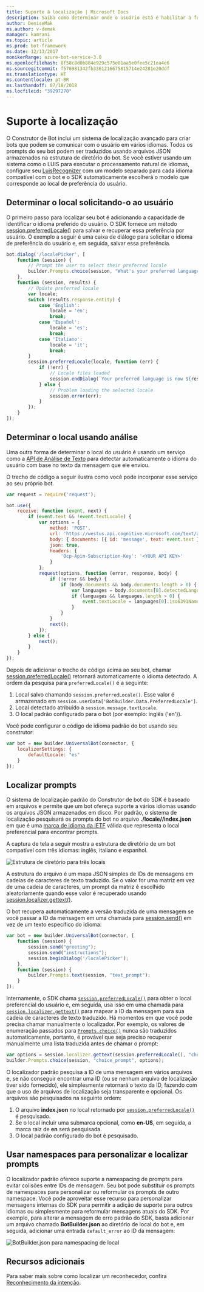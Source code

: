```yaml
---
title: Suporte à localização | Microsoft Docs
description: Saiba como determinar onde o usuário está e habilitar a funcionalidade de localização usando o Construtor de bot do SDK para Node.js.
author: DeniseMak
ms.author: v-demak
manager: kamrani
ms.topic: article
ms.prod: bot-framework
ms.date: 12/13/2017
monikerRange: azure-bot-service-3.0
ms.openlocfilehash: 8f58c8d0b884e929c575e01aa5e0fee5c21ea4e6
ms.sourcegitcommit: f576981342fb3361216675815714e24281e20ddf
ms.translationtype: HT
ms.contentlocale: pt-BR
ms.lasthandoff: 07/18/2018
ms.locfileid: "39297270"
---
```

# <a name="support-localization"></a>Suporte à localização

O Construtor de Bot inclui um sistema de localização avançado para criar bots que podem se comunicar com o usuário em vários idiomas. Todos os prompts do seu bot podem ser traduzidos usando arquivos JSON armazenados na estrutura de diretório do bot. Se você estiver usando um sistema como o LUIS para executar o processamento natural de idiomas, configure seu [LuisRecognizer][LUISRecognizer] com um modelo separado para cada idioma compatível com o bot e o SDK automaticamente escolherá o modelo que corresponde ao local de preferência do usuário.

## <a name="determine-the-locale-by-prompting-the-user"></a>Determinar o local solicitando-o ao usuário
O primeiro passo para localizar seu bot é adicionando a capacidade de identificar o idioma preferido do usuário. O SDK fornece um método [session.preferredLocale()][preferredLocal] para salvar e recuperar essa preferência por usuário. O exemplo a seguir é uma caixa de diálogo para solicitar o idioma de preferência do usuário e, em seguida, salvar essa preferência.

``` javascript
bot.dialog('/localePicker', [
    function (session) {
        // Prompt the user to select their preferred locale
        builder.Prompts.choice(session, "What's your preferred language?", 'English|Español|Italiano');
    },
    function (session, results) {
        // Update preferred locale
        var locale;
        switch (results.response.entity) {
            case 'English':
                locale = 'en';
                break;
            case 'Español':
                locale = 'es';
                break;
            case 'Italiano':
                locale = 'it';
                break;
        }
        session.preferredLocale(locale, function (err) {
            if (!err) {
                // Locale files loaded
                session.endDialog(`Your preferred language is now ${results.response.entity}`);
            } else {
                // Problem loading the selected locale
                session.error(err);
            }
        });
    }
]);
```

## <a name="determine-the-locale-by-using-analytics"></a>Determinar o local usando análise
Uma outra forma de determinar o local do usuário é usando um serviço como a [API de Análise de Texto](/azure/cognitive-services/cognitive-services-text-analytics-quick-start) para detectar automaticamente o idioma do usuário com base no texto da mensagem que ele enviou.

O trecho de código a seguir ilustra como você pode incorporar esse serviço ao seu próprio bot.
``` javascript
var request = require('request');

bot.use({
    receive: function (event, next) {
        if (event.text && !event.textLocale) {
            var options = {
                method: 'POST',
                url: 'https://westus.api.cognitive.microsoft.com/text/analytics/v2.0/languages?numberOfLanguagesToDetect=1',
                body: { documents: [{ id: 'message', text: event.text }]},
                json: true,
                headers: {
                    'Ocp-Apim-Subscription-Key': '<YOUR API KEY>'
                }
            };
            request(options, function (error, response, body) {
                if (!error && body) {
                    if (body.documents && body.documents.length > 0) {
                        var languages = body.documents[0].detectedLanguages;
                        if (languages && languages.length > 0) {
                            event.textLocale = languages[0].iso6391Name;
                        }
                    }
                }
                next();
            });
        } else {
            next();
        }
    }
});
```

Depois de adicionar o trecho de código acima ao seu bot, chamar [session.preferredLocale()][preferredLocal] retornará automaticamente o idioma detectado. A ordem da pesquisa para `preferredLocale()` é a seguinte:
1. Local salvo chamando `session.preferredLocale()`. Esse valor é armazenado em `session.userData['BotBuilder.Data.PreferredLocale']`.
2. Local detectado atribuído a `session.message.textLocale`.
3. O local padrão configurado para o bot (por exemplo: inglês ('en')).

Você pode configurar o código de idioma padrão do bot usando seu construtor:

```javascript
var bot = new builder.UniversalBot(connector, {
    localizerSettings: { 
        defaultLocale: "es" 
    }
});
```

## <a name="localize-prompts"></a>Localizar prompts
O sistema de localização padrão do Construtor de bot do SDK é baseado em arquivos e permite que um bot ofereça suporte a vários idiomas usando os arquivos JSON armazenados em disco. Por padrão, o sistema de localização pesquisará os prompts do bot no arquivo **./locale/<IETF TAG>/index.json** em que <IETF TAG> é uma [marca de idioma da IETF][IEFT] válida que representa o local preferencial para encontrar prompts. 

A captura de tela a seguir mostra a estrutura de diretório de um bot compatível com três idiomas: inglês, italiano e espanhol.

![Estrutura de diretório para três locais](../media/locale-dir.png)

A estrutura do arquivo é um mapa JSON simples de IDs de mensagens em cadeias de caracteres de texto traduzido. Se o valor for uma matriz em vez de uma cadeia de caracteres, um prompt da matriz é escolhido aleatoriamente quando esse valor é recuperado usando [session.localizer.gettext()][GetText]. 

O bot recupera automaticamente a versão traduzida de uma mensagem se você passar a ID da mensagem em uma chamada para [session.send()](http://docs.botframework.com/en-us/node/builder/chat-reference/classes/_botbuilder_d_.session#send) em vez de um texto específico do idioma:

```javascript
var bot = new builder.UniversalBot(connector, [
    function (session) {
        session.send("greeting");
        session.send("instructions");
        session.beginDialog('/localePicker');
    },
    function (session) {
        builder.Prompts.text(session, "text_prompt");
    }
]);
```

Internamente, o SDK chama [`session.preferredLocale()`][preferredLocale] para obter o local preferencial do usuário e, em seguida, usa isso em uma chamada para [`session.localizer.gettext()`][GetText] para mapear a ID da mensagem para sua cadeia de caracteres de texto traduzido.  Há momentos em que você pode precisa chamar manualmente o localizador. Por exemplo, os valores de enumeração passados para [`Prompts.choice()`][promptsChoice] nunca são traduzidos automaticamente, portanto, é provável que seja preciso recuperar manualmente uma lista traduzida antes de chamar o prompt:

```javascript
var options = session.localizer.gettext(session.preferredLocale(), "choice_options");
builder.Prompts.choice(session, "choice_prompt", options);
```

O localizador padrão pesquisa a ID de uma mensagem em vários arquivos e, se não conseguir encontrar uma ID (ou se nenhum arquivo de localização tiver sido fornecido), ele simplesmente retornará o texto da ID, fazendo com que o uso de arquivos de localização seja transparente e opcional.  Os arquivos são pesquisados na seguinte ordem:

1. O arquivo **index.json** no local retornado por [`session.preferredLocale()`][preferredLocale] é pesquisado.
2. Se o local incluir uma submarca opcional, como **en-US**, em seguida, a marca raiz de **en** será pesquisada.
3. O local padrão configurado do bot é pesquisado.

## <a name="use-namespaces-to-customize-and-localize-prompts"></a>Usar namespaces para personalizar e localizar prompts
O localizador padrão oferece suporte a namespacing de prompts para evitar colisões entre IDs de mensagem.  Seu bot pode substituir os prompts de namespaces para personalizar ou reformular os prompts de outro namespace.  Você pode aproveitar esse recurso para personalizar mensagens internas do SDK para permitir a adição de suporte para outros idiomas ou simplesmente para reformular mensagens atuais do SDK.  Por exemplo, para alterar a mensagem de erro padrão do SDK, basta adicionar um arquivo chamado **BotBuilder.json** ao diretório de local do bot e, em seguida, adicionar uma entrada `default_error` ao ID da mensagem:

![BotBuilder.json para namespacing de local](../media/locale-namespacing.png)


## <a name="additional-resources"></a>Recursos adicionais

Para saber mais sobre como localizar um reconhecedor, confira [Reconhecimento da intenção](bot-builder-nodejs-recognize-intent-messages.md).


[LUIS]: https://www.luis.ai/
[IMessage]: http://docs.botframework.com/en-us/node/builder/chat-reference/interfaces/_botbuilder_d_.imessage
[IntentRecognizerSetOptions]: https://docs.botframework.com/en-us/node/builder/chat-reference/interfaces/_botbuilder_d_.iintentrecognizersetoptions.html
[LUISRecognizer]: https://docs.botframework.com/en-us/node/builder/chat-reference/classes/_botbuilder_d_.luisrecognizer
[LUISSample]: https://github.com/Microsoft/BotBuilder/blob/master/Node/examples/basics-naturalLanguage/app.js
[DisambiguationSample]: https://github.com/Microsoft/BotBuilder/tree/master/Node/examples/feature-onDisambiguateRoute
[preferredLocal]: https://docs.botframework.com/en-us/node/builder/chat-reference/classes/_botbuilder_d_.session#preferredlocale
[preferredLocale]: https://docs.botframework.com/en-us/node/builder/chat-reference/classes/_botbuilder_d_.session#preferredlocale
[promptsChoice]: https://docs.botframework.com/en-us/node/builder/chat-reference/interfaces/_botbuilder_d_.__global.iprompts.html#choice
[GetText]: https://docs.botframework.com/en-us/node/builder/chat-reference/interfaces/_botbuilder_d_.ilocalizer.html#gettext
[IEFT]: https://en.wikipedia.org/wiki/IETF_language_tag

